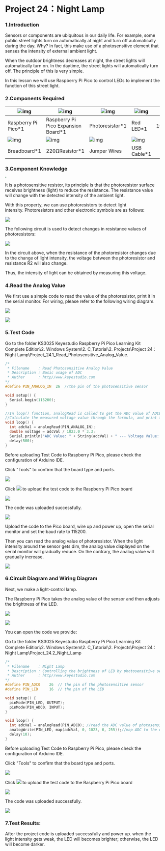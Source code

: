 # Project 24：Night Lamp

### 1.**Introduction**

Sensors or components are ubiquitous in our daily life. For example, some public street lights turn on automatically at night and turn off automatically during the day. Why? In fact, this make use of a photosensitive element that senses the intensity of external ambient light. 

When the outdoor brightness decreases at night, the street lights will automatically turn on. In the daytime, the street lights will automatically turn off. The principle of this is very simple. 

In this lesson we will use Raspberry Pi Pico to control LEDs to implement the function of this street light.



### 2.**Components Required**

| ![img](media/wps24.png) | ![img](media/wps25-168412379177468.jpg) | ![img](media/wps26-168412379651069.jpg) | ![img](media/wps27-168412379804570.jpg) | ![img](media/wps28-168412379930171.jpg) |
| ----------------------- | --------------------------------------- | --------------------------------------- | --------------------------------------- | --------------------------------------- |
| Raspberry Pi Pico*1     | Raspberry Pi Pico Expansion Board*1     | Photoresistor*1                         | Red LED*1                               | 10KΩResistor*1                          |
| ![img](media/wps29.jpg) | ![img](media/wps30-168412380289172.jpg) | ![img](media/wps31-168412380416573.jpg) | ![img](media/wps32-168412380621474.jpg) |                                         |
| Breadboard*1            | 220ΩResistor*1                          | Jumper Wires                            | USB Cable*1                             |                                         |



### 3.**Component Knowledge**

<img src="/media/9e553e75b6f976f33438171eb2f2e775.png" style="zoom:25%;" />

It is a photosensitive resistor, its principle is that the photoresistor surface receives brightness (light) to reduce the resistance. The resistance value will change with the detected intensity of the ambient light. 

With this property, we can use photoresistors to detect light intensity. Photoresistors and other electronic symbols are as follows:


![](/media/7d575da675a2f6cb511d28b801e2abaa.png)

The following circuit is used to detect changes in resistance values of photoresistors:

![](/media/5a7f7e641eb78007760a94151c1d80a5.png)

In the circuit above, when the resistance of the photoresistor changes due to the change of light intensity, the voltage between the photoresistor and resistance R2 will also change. 

Thus, the intensity of light can be obtained by measuring this voltage.



### 4.**Read the Analog Value**

We first use a simple code to read the value of the photoresistor, print it in the serial monitor. For wiring, please refer to the following wiring diagram.

![](/media/e3fde13b200927346e04b032373ce638.png)

![](/media/b97ff27ae10e3499c36312c8ee4881f8.png)

### 5.**Test Code**

Go to the folder KS3025 Keyestudio Raspberry Pi Pico Learning Kit Complete Edition\\2. Windows System\\2. C\_Tutorial\\2. Projects\\Project 24：Night Lamp\\Project\_24.1\_Read\_Photosensitive\_Analog\_Value.

```c
/*  
 * Filename    : Read Photosensitive Analog Value
 * Description : Basic usage of ADC
 * Auther      : http//www.keyestudio.com
*/
#define PIN_ANALOG_IN  26  //the pin of the photosensitive sensor

void setup() {
  Serial.begin(115200);
}

//In loop() function, analogRead is called to get the ADC value of ADC0 and assign it to adcVal. 
//Calculate the measured voltage value through the formula, and print these data through the serial port monitor.
void loop() {
  int adcVal = analogRead(PIN_ANALOG_IN);
  double voltage = adcVal / 1023.0 * 3.3;
  Serial.println("ADC Value: " + String(adcVal) + " --- Voltage Value: " + String(voltage) + "V");
  delay(500);
}
```


Before uploading Test Code to Raspberry Pi Pico, please check the configuration of Arduino IDE.

Click "Tools" to confirm that the board type and ports.

![](/media/c2667443dab2177d4c4e4cd6ffe5f3f5.png)

Click ![](/media/b0d41283bf5ae66d2d5ab45db15331ba.png) to upload the test code to the Raspberry Pi Pico board

![](/media/d6d4305c8c00bff5a5dee6e1bbf66025.png)

The code was uploaded successfully.

![](/media/18a8a63b39e1faafa934d0ccb3d0e405.png)

Upload the code to the Pico board, wire up and power up, open the serial monitor and set the baud rate to 115200. 

Then you can read the analog value of photoresistor. When the light intensity around the sensor gets dim, the analog value displayed on the serial monitor will gradually reduce. On the contrary, the analog value will gradually increase.

![](/media/b578ae0004b44405bac340bc62138a80.png)

### 6.**Circuit Diagram and Wiring Diagram**

Next, we make a light-control lamp.

The Raspberry Pi Pico takes the analog value of the sensor and then adjusts the brightness of the LED.

![](/media/b8e8d95bdc869bf76465fa73645db831.png)

![](/media/71f2886dc6fa97d02e2ecd0d429af71b.png)

You can open the code we provide:

Go to the folder KS3025 Keyestudio Raspberry Pi Pico Learning Kit Complete Edition\\2. Windows System\\2. C\_Tutorial\\2. Projects\\Project 24：Night Lamp\\Project\_24.2\_Night\_Lamp

```c
/*  
 * Filename    : Night Lamp
 * Description : Controlling the brightness of LED by photosensitive sensor.
 * Auther      : http//www.keyestudio.com
*/
#define PIN_ADC0    26  // the pin of the photosensitive sensor
#define PIN_LED     16  // the pin of the LED

void setup() {
  pinMode(PIN_LED, OUTPUT);
  pinMode(PIN_ADC0, INPUT);
}

void loop() {
  int adcVal = analogRead(PIN_ADC0); //read the ADC value of photosensitive sensor
  analogWrite(PIN_LED, map(adcVal, 0, 1023, 0, 255));//map ADC to the duty cycle of PWM to control LED brightness.
  delay(10);
}
```


Before uploading Test Code to Raspberry Pi Pico, please check the configuration of Arduino IDE.

Click "Tools" to confirm that the board type and ports.

![](/media/f692a819a6a2d6bed8270e8aecde4c20.png)

Click ![](/media/b0d41283bf5ae66d2d5ab45db15331ba.png) to upload the test code to the Raspberry Pi Pico board

![](/media/6096a95c4680000fbfe297f52bdc558a.png)

The code was uploaded successfully.

![](/media/8d1f2a698fae68f8de0e1820f5ac288e.png)

### 7.**Test Results:**

After the project code is uploaded successfully and power up. when the light intensity gets weak, the LED will becomes brighter; otherwise, the LED will become darker.
